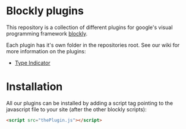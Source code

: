 # Blockly plugins
This repository is a collection of different plugins for google's visual programming framework [blockly](https://github.com/google/blockly).

Each plugin has it's own folder in the repositories root. See our wiki for more information on the plugins:

 * [Type Indicator](https://github.com/HendrikD/blockly-plugins/wiki/Type-Indicator)

# Installation
All our plugins can be installed by adding a script tag pointing to the javascript file to your site (after the other blockly scripts):
```html
<script src="thePlugin.js"></script>
